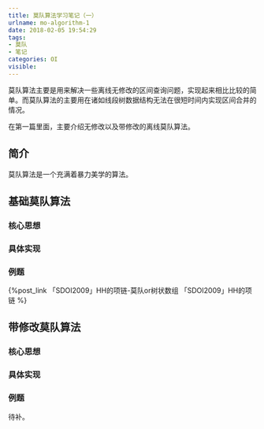 ```yaml
---
title: 莫队算法学习笔记（一）
urlname: mo-algorithm-1
date: 2018-02-05 19:54:29
tags:
- 莫队
- 笔记
categories: OI
visible:
---
```


莫队算法主要是用来解决一些离线无修改的区间查询问题，实现起来相比比较的简单。而莫队算法的主要用在诸如线段树数据结构无法在很短时间内实现区间合并的情况。

<!-- more -->

在第一篇里面，主要介绍无修改以及带修改的离线莫队算法。

## 简介

莫队算法是一个充满着暴力美学的算法。

## 基础莫队算法

### 核心思想

### 具体实现

### 例题

{%post_link 「SDOI2009」HH的项链-莫队or树状数组 「SDOI2009」HH的项链  %}

## 带修改莫队算法

### 核心思想

### 具体实现

### 例题
待补。
